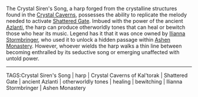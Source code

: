 The Crystal Siren's Song, a harp forged from the crystalline structures found in the [Crystal Caverns](../Places/Crystal%20Caverns.md), possesses the ability to replicate the melody needed to activate [Shattered Gate](../Places/Shattered%20Gate.md). Imbued with the power of the ancient [Azlanti](Azlanti.md), the harp can produce otherworldly tones that can heal or bewitch those who hear its music. Legend has it that it was once owned by [Ilianna Stormbringer](../People/Ilianna%20Stormbringer.md), who used it to unlock a hidden passage within [Ashen Monastery](../Places/Ashen%20Monastery.md). However, whoever wields the harp walks a thin line between becoming enthralled by its seductive song or emerging unaffected with untold power.


---

TAGS:Crystal Siren's Song | harp | Crystal Caverns of Kal'torak | Shattered Gate | ancient Azlanti | otherworldly tones | healing | bewitching | Ilianna Stormbringer | Ashen Monastery
